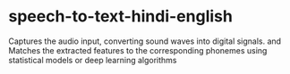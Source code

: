 # speech-to-text-hindi-english
Captures the audio input, converting sound waves into digital signals. and Matches the extracted features to the corresponding phonemes using statistical models or deep learning algorithms
